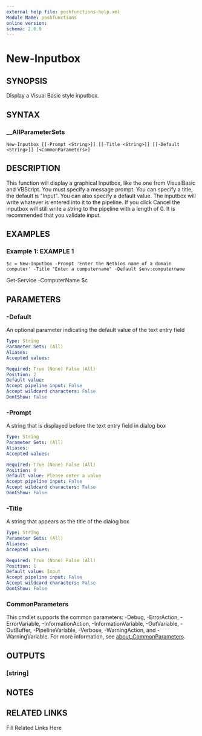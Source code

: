 ```yaml
---
external help file: poshfunctions-help.xml
Module Name: poshfunctions
online version: 
schema: 2.0.0
---
```


# New-Inputbox

## SYNOPSIS

Display a Visual Basic style inputbox.

## SYNTAX

### __AllParameterSets

```
New-Inputbox [[-Prompt <String>]] [[-Title <String>]] [[-Default <String>]] [<CommonParameters>]
```

## DESCRIPTION

This function will display a graphical Inputbox, like the one from VisualBasic
and VBScript.
You must specify a message prompt.
You can specify a title, the
default is "Input".
You can also specify a default value.
The inputbox will write
whatever is entered into it to the pipeline.
If you click Cancel the inputbox
will still write a string to the pipeline with a length of 0.
It is recommended
that you validate input.


## EXAMPLES

### Example 1: EXAMPLE 1

```
$c = New-Inputbox -Prompt 'Enter the Netbios name of a domain computer' -Title "Enter a computername" -Default $env:computername
```

Get-Service -ComputerName $c






## PARAMETERS

### -Default

An optional parameter indicating the default value of the text entry field

```yaml
Type: String
Parameter Sets: (All)
Aliases: 
Accepted values: 

Required: True (None) False (All)
Position: 2
Default value: 
Accept pipeline input: False
Accept wildcard characters: False
DontShow: False
```

### -Prompt

A string that is displayed before the text entry field in dialog box

```yaml
Type: String
Parameter Sets: (All)
Aliases: 
Accepted values: 

Required: True (None) False (All)
Position: 0
Default value: Please enter a value
Accept pipeline input: False
Accept wildcard characters: False
DontShow: False
```

### -Title

A string that appears as the title of the dialog box

```yaml
Type: String
Parameter Sets: (All)
Aliases: 
Accepted values: 

Required: True (None) False (All)
Position: 1
Default value: Input
Accept pipeline input: False
Accept wildcard characters: False
DontShow: False
```


### CommonParameters

This cmdlet supports the common parameters: -Debug, -ErrorAction, -ErrorVariable, -InformationAction, -InformationVariable, -OutVariable, -OutBuffer, -PipelineVariable, -Verbose, -WarningAction, and -WarningVariable. For more information, see [about_CommonParameters](http://go.microsoft.com/fwlink/?LinkID=113216).

## OUTPUTS

### [string]



## NOTES



## RELATED LINKS

Fill Related Links Here


